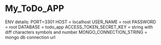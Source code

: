 # My_ToDo_APP

ENV details:
PORT=3301
HOST = localhost
USER_NAME = root
PASSWORD = root
DATABASE = todo_app
ACCESS_TOKEN_SECRET_KEY = string with diff characters symbols and number
MONGO_CONNECTION_STRING = mongo db connection url
